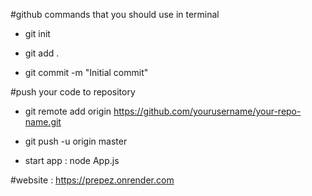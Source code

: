 #github commands that you should use in terminal

- git init

- git add .

- git commit -m "Initial commit"

#push your code to repository

- git remote add origin https://github.com/yourusername/your-repo-name.git

- git push -u origin master

- start app : node App.js

#website : https://prepez.onrender.com
